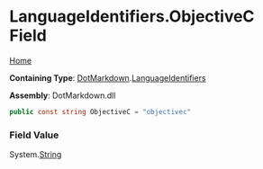 <a name="_top"></a>

# LanguageIdentifiers\.ObjectiveC Field

[Home](../../../README.md#_top)

**Containing Type**: [DotMarkdown](../../README.md#_top)\.[LanguageIdentifiers](../README.md#_top)

**Assembly**: DotMarkdown\.dll

```csharp
public const string ObjectiveC = "objectivec"
```

### Field Value

System\.[String](https://docs.microsoft.com/en-us/dotnet/api/system.string)